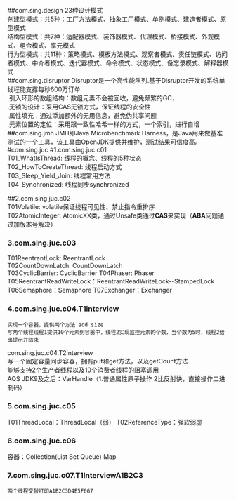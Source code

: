 ##com.sing.design
23种设计模式  
创建型模式：共5种：工厂方法模式、抽象工厂模式、单例模式、建造者模式、原型模式  
结构型模式：共7种：适配器模式、装饰器模式、代理模式、桥接模式、外观模式、组合模式、享元模式  
行为型模式：共11种：策略模式、模板方法模式、观察者模式、责任链模式、访问者模式、中介者模式、迭代器模式、命令模式、状态模式、备忘录模式、解释器模式  
##com.sing.disruptor
Disruptor是一个高性能队列.基于Disruptor开发的系统单线程能支撑每秒600万订单  
.引入环形的数组结构：数组元素不会被回收，避免频繁的GC，  
.无锁的设计：采用CAS无锁方式，保证线程的安全性  
.属性填充：通过添加额外的无用信息，避免伪共享问题  
.元素位置的定位：采用跟一致性哈希一样的方式，一个索引，进行自增  
##com.sing.jmh
JMH即Java Microbenchmark Harness，是Java用来做基准测试的一个工具，该工具由OpenJDK提供并维护，测试结果可信度高。  
#com.sing.juc
#1.com.sing.juc.c01  
T01_WhatIsThread: 线程的概念、线程的5种状态  
T02_HowToCreateThread: 线程启动方式  
T03_Sleep_Yield_Join: 线程常用方法  
T04_Synchronized: 线程同步synchronized  

##2.com.sing.juc.c02  
T01Volatile: volatile保证线程可见性、禁止指令重排序  
T02AtomicInteger: AtomicXX类，通过Unsafe类通过**CAS**来实现（**ABA**问题通过加版本号解决）

### 3.com.sing.juc.c03  
T01ReentrantLock: ReentrantLock  
T02CountDownLatch: CountDownLatch  
T03CyclicBarrier: CyclicBarrier
T04Phaser: Phaser
T05ReentrantReadWriteLock：ReentrantReadWriteLock--StampedLock   
T06Semaphore：Semaphore
T07Exchanger：Exchanger

### 4.com.sing.juc.c04.T1interview  
    实现一个容器，提供两个方法 add size  
    写两个线程线程1提供10个元素到容器中，线程2实现监控元素的个数，当个数为5时，线程2给出提示并结束  
com.sing.juc.c04.T2interview  
    写一个固定容量同步容器，拥有put和get方法，以及getCount方法  
    能够支持2个生产者线程以及10个消费者线程的阻塞调用  
AQS
JDK9及之后：VarHandle（1.普通属性原子操作 2比反射快，直接操作二进制码）

### 5.com.sing.juc.c05
T01ThreadLocal：ThreadLocal（弱）
T02ReferenceType：强软弱虚

### 6.com.sing.juc.c06
容器：Collection(List Set Queue)  Map 

### 7.com.sing.juc.c07.T1InterviewA1B2C3
    两个线程交替打印A1B2C3D4E5F6G7
    


  
